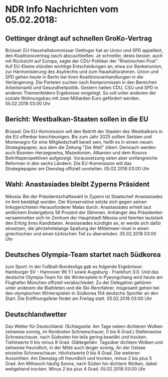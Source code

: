 # NDR Info Nachrichten vom 05.02.2018:


## Oettinger drängt auf schnellen GroKo-Vertrag
Brüssel:      EU-Haushaltskommissar Oettinger hat an Union und SPD appelliert, den Koalitionsvertrag rasch abzuschließen. Je schneller, desto besser, auch mit Rücksicht auf Europa, sagte der CDU-Politiker der "Rheinischen Post". Auf EU-Ebene stünden wichtige Entscheidungen an; etwa zur Bankenunion, zur Harmonisierung des Asylrechts und zum Haushaltsrahmen. Union und SPD gehen heute in Berlin bei ihren Koalitionsverhandlungen in die Verlängerung. Die Parteien suchen nach Kompromissen in den Bereichen Arbeitsmarkt und Gesundheitpolitik. Gestern hatten CDU, CSU und SPD in anderen Themenfeldern Ergebnisse vorgelegt. So soll unter anderem der soziale Wohnungsbau mit zwei Milliarden Euro gefördert werden. 05.02.2018 03:00 Uhr 

## Bericht: Westbalkan-Staaten sollen in die EU
Brüssel: Die EU-Kommission will den Beitritt der Staaten des Westbalkans in die EU offenbar beschleunigen. Bis zum Jahr 2025 sollten Serbien und Montenegro für eine Mitgliedschaft bereit sein, heißt es in einem neuen Strategiepapier, aus dem die Zeitung "Die Welt" zitiert. Demnach werden auch Bosnien-Herzegowina, Mazedonien, Albanien und dem Kosovo Beitrittsperspektiven aufgezeigt. Voraussetzung seien aber umfangreiche Reformen in den sechs Ländern. Die EU-Kommission will das Strategiepapier am Dienstag offiziell vorstellen. 05.02.2018 03:00 Uhr 

## Wahl: Anastasiades bleibt Zyperns Präsident
Nikosia: Bei der Präsidentschaftswahl in Zypern ist Staatschef Anastasiades im Amt bestätigt worden. Der Konservative setzte sich gegen seinen linksgerichteten Herausforderer Malas durch. Anastasiades erhielt laut amtlichem Endergebnis 56 Prozent der Stimmen. Anhänger des Präsidenten versammelten sich im Zentrum der Hauptstadt Nikosia und feierten lautstark den Erfolg ihres Kandidaten. Anastasiades kündigte an, er werde sich dafür einsetzen, die jahrzehntelange Spaltung der Mittelmeer-Insel in einen griechischen und einen türkischen Teil zu überwinden. 05.02.2018 03:00 Uhr 

## Deutsches Olympia-Team startet nach Südkorea
zum Sport: In der Fußball-Bundesliga gab es folgende Ergebnisse: Hamburger SV - Hannover 96 1:1
sowie Augsburg - Frankfurt 3:0. Und das deutsche Olympia-Team für die Winterspiele in Pyeongchang wird heute am Flughafen München offiziell verabschiedet. Zu der Delegation gehören unter anderem die Biathleten und die Ski-Rennfahrer. Insgesamt gehen bei den olympischen WInterspielen in Südkorea 154 deutsche Sportler an den Start. Die Eröffnungsfeier findet am Freitag statt. 05.02.2018 03:00 Uhr 

## Deutschlandwetter
Das Wetter für Deutschland:
(Schlagzeile: Am Tage neben dichteren Wolken zeitweise sonnig, im Nordosten Schneeschauer, 0 bis 6 Grad.) Stellenweise Schneeschauer, nach Südosten hin teils gering bewölkt und trocken. Tiefstwerte 0 bis minus 8 Grad. Glättegefahr. Tagsüber dichtere Wolken und zeitweise freundlich, in der Mitte auch länger sonnig. An der Ostsee einzelne Schneeschauer. Höchstwerte 0 bis 6 Grad. Die weiteren Aussichten: Am Dienstag oft freundlich und trocken, minus 2 bis plus 5 Grad. Am Mittwoch häufig Sonne, nach Süden hin dichtere Wolken, dabei weitgehend trocken. Minus 2 bis plus 4 Grad. 05.02.2018 03:00 Uhr 
